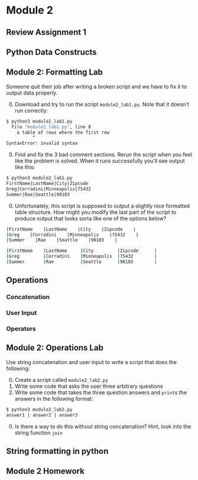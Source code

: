 # Module 2
## Review Assignment 1
## Python Data Constructs

## Module 2: Formatting Lab

Someone quit their job after writing a broken script and we have to fix it to output data properly.

0. Download and try to run the script `module2_lab1.py`. Note that it doesn't run correctly:

```bash
$ python3 module2_lab1.py
  File "module2_lab1.py", line 8
    a table of rows where the first row
          ^
SyntaxError: invalid syntax
```

0. Find and fix the 3 bad comment sections. Rerun the script when you feel like the problem is solved.
When it runs successfully you'll see output like this:

```bash
$ python3 module2_lab1.py
FirstName|LastName|City|Zipcode
Greg|Corradini|Minneapolis|75432
Summer|Rae|Seattle|98103
```

0. Unfortunately, this script is supposed to output a slightly nice formatted table structure. How might you modify the
last part of the script to produce output that looks sorta like one of the options below?

```bash
|FirstName    |LastName    |City    |Zipcode    |
|Greg    |Corradini    |Minneapolis    |75432    |
|Summer    |Rae    |Seattle    |98103    |
```

```bash
|FirstName    |LastName     |City         |Zipcode      |
|Greg         |Corradini    |Minneapolis  |75432        |
|Summer       |Rae          |Seattle      |98103        |
```

## Operations
### Concatenation
### User Input
### Operators

## Module 2: Operations Lab

Use string concatenation and user input to write a script that does the following:

0. Create a script called `module2_lab2.py`
0. Write some code that asks the user three arbitrary questions
0. Write some code that takes the three question answers and `print`s the answers in the following format:

```bash
$ python3 module2_lab2.py
answer1 | answer2 | answer3
```

0. Is there a way to do this without string concatenation? Hint, look into the string function `join`

## String formatting in python

## Module 2 Homework

